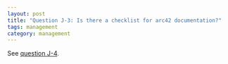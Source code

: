 ```yaml
---
layout: post
title: "Question J-3: Is there a checklist for arc42 documentation?"
tags: management
category: management
---
```



See [question J-4](#q-J-4).
